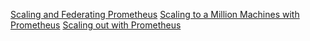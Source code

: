 
[Scaling and Federating Prometheus](https://www.robustperception.io/scaling-and-federating-prometheus)
[Scaling to a Million Machines with Prometheus](https://promcon.io/2016-berlin/talks/scaling-to-a-million-machines-with-prometheus/)
[Scaling out with Prometheus](https://www.perimeterx.com/blog/scaling-out-with-prometheus/)